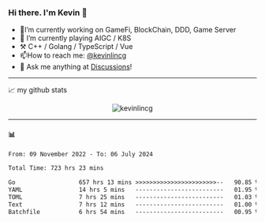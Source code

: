 ### Hi there. I'm Kevin 👋

- 🔭I’m currently working on GameFi, BlockChain, DDD, Game Server
- 🌱 I’m currently playing AIGC / K8S
-   :hammer_and_pick: C++ / Golang / TypeScript / Vue
- 📫How to reach me: [@kevinlincg](https://twitter.com/kevinlincg) 
-   :thought_balloon: Ask me anything at [Discussions](https://github.com/kevinlincg/kevinlincg/issues/new)!

---

📈 my github stats

<p align="center"> <img src="https://github-readme-stats-ouuan.vercel.app/api?username=kevinlincg&theme=dark&show_icons=true&count_private=true" alt="kevinlincg" />

---

#### :bar_chart: 

<!--START_SECTION:waka-->

```txt
From: 09 November 2022 - To: 06 July 2024

Total Time: 723 hrs 23 mins

Go                  657 hrs 13 mins >>>>>>>>>>>>>>>>>>>>>>>--   90.85 %
YAML                14 hrs 5 mins   -------------------------   01.95 %
TOML                7 hrs 25 mins   -------------------------   01.03 %
Text                7 hrs 12 mins   -------------------------   01.00 %
Batchfile           6 hrs 54 mins   -------------------------   00.95 %
```

<!--END_SECTION:waka-->
